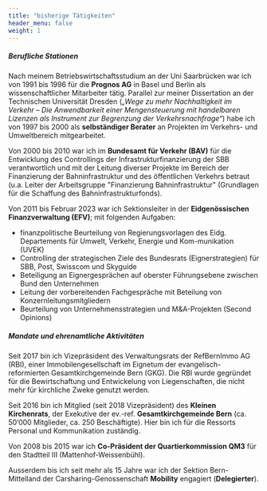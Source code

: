 ```yaml
---
title: "bisherige Tätigkeiten"
header_menu: false
weight: 1
---
```

##### Berufliche Stationen

Nach meinem Betriebswirtschaftsstudium an der Uni Saarbrücken war ich von 1991 bis 1996 für die **Prognos AG** in Basel und Berlin als wissenschaftlicher Mitarbeiter tätig. Parallel zur meiner Dissertation an der Technischen Universität Dresden (*„Wege zu mehr Nachhaltigkeit im Verkehr –
Die Anwendbarkeit einer Mengensteuerung mit handelbaren Lizenzen als Instrument zur Begrenzung der Verkehrsnachfrage“*) habe ich von 1997 bis 2000 als **selbständiger Berater** an Projekten im Verkehrs- und Umweltbereich mitgearbeitet. 

Von 2000 bis 2010 war ich im **Bundesamt für Verkehr (BAV)** für die Entwicklung des Controllings der Infrastrukturfinanzierung der SBB verantwortlich und mit der Leitung diverser Projekte im Bereich der Finanzierung der Bahninfrastruktur und des öffentlichen Verkehrs betraut (u.a. Leiter der Arbeitsgruppe "Finanzierung Bahninfrastruktur" (Grundlagen für die Schaffung des Bahninfrastrukturfonds). 

Von 2011 bis Februar 2023 war ich Sektionsleiter in der **Eidgenössischen Finanzverwaltung (EFV)**; mit folgenden Aufgaben:
*	finanzpolitische Beurteilung von Regierungsvorlagen des Eidg. Departements für Umwelt, Verkehr, Energie und Kom-munikation (UVEK)
*	Controlling der strategischen Ziele des Bundesrats (Eignerstrategien) für SBB, Post, Swisscom und Skyguide
*	Beteiligung an Eignergesprächen auf oberster Führungsebene zwischen Bund den Unternehmen 
*	Leitung der vorbereitenden Fachgespräche mit Beteilung von Konzernleitungsmitgliedern
*	Beurteilung von Unternehmensstrategien und M&A-Projekten (Second Opinions) 


##### Mandate und ehrenamtliche Aktivitäten

Seit 2017 bin ich Vizepräsident des Verwaltungsrats der RefBernImmo AG (RBI), einer Immobilengesellschaft im Eignetum der evangelisch-reformierten Gesamtkirchgemeinde Bern (GKG). Die RBI wurde gegründet für die Bewirtschaftung und Entwickelung von Liegenschaften, die nicht mehr für kirchliche Zweke genutzt werden.

Seit 2016 bin ich Mitglied (seit 2018 Vizepräsident) des **Kleinen Kirchenrats**, der Exekutive der ev.-ref. **Gesamtkirchgemeinde Bern** (ca. 50‘000 Mitglieder, ca. 250 Beschäftigte). Hier bin ich für die Ressorts Personal und Kommunikation zuständig. 

Von 2008 bis 2015 war ich **Co-Präsident der Quartierkommission QM3** für den Stadtteil III (Mattenhof-Weissenbühl). 

Ausserdem bis ich seit mehr als 15 Jahre war ich der Sektion Bern-Mittelland der Carsharing-Genossenschaft **Mobility** engagiert (**Delegierter**).
